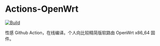 # Actions-OpenWrt

[![Build](https://github.com/aoaim/AutoBuild-OpenWrt/actions/workflows/Build_OP_x86_64.yml/badge.svg)](https://github.com/aoaim/AutoBuild-OpenWrt/actions/workflows/Build_OP_x86_64.yml)

性感 Github Action，在线编译。个人向比较精简版软路由 OpenWrt x86_64 固件。

